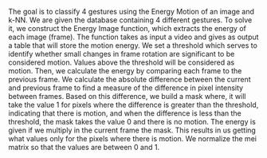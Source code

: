The goal is to classify 4 gestures using the Energy Motion of an image and k-NN. We are given the database containing 4 different gestures.
To solve it, we construct the Energy Image function, which extracts the energy of each image (frame). The function takes as input a video and gives as output a table that 
will store the motion energy. We set a threshold which serves to identify whether small changes in frame rotation are significant to be considered motion.
Values above the threshold will be considered as motion. Then, we calculate the energy by comparing each frame to the previous frame.
We calculate the absolute difference between the current and previous frame to find a measure of the difference in pixel intensity between frames.
Based on this difference, we build a mask where, it will take the value 1 for pixels where the difference is greater than the threshold, indicating that there is motion, 
and when the difference is less than the threshold, the mask takes the value 0 and there is no motion. The energy is given if we multiply in the current frame the mask.
This results in us getting what values only for the pixels where there is motion. We normalize the mei matrix so that the values are between 0 and 1.

